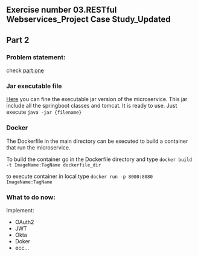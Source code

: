 ## Exercise number 03.RESTful Webservices_Project Case Study_Updated
## Part 2

### Problem statement: 
check [part one](https://github.com/mancio/301JavaMicro) 

### Jar executable file
[Here](https://github.com/mancio/301JavaMicro_part2/tree/master/build) you
can fine the executable jar version of the microservice. This jar include all
the springboot classes and tomcat. It is ready to use.
Just execute ```java -jar {filename}```

### Docker
The Dockerfile in the main directory can be executed to build a container
that run the microservice.

To build the container go in the Dockerfile directory and type 
```docker build -t ImageName:TagName dockerfile_dir```

to execute container in local type ```docker run -p 8000:8080 ImageName:TagName```

### What to do now:
Implement:
* OAuth2
* JWT
* Okta
* Doker
* ecc...

